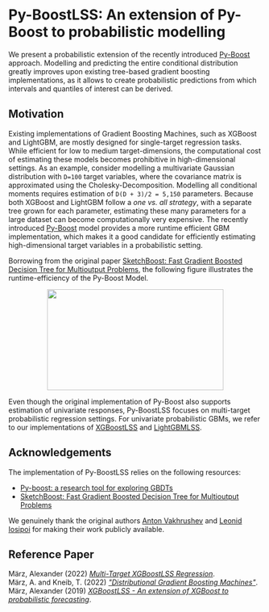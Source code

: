 # Py-BoostLSS: An extension of Py-Boost to probabilistic modelling

We present a probabilistic extension of the recently introduced [Py-Boost](https://github.com/sb-ai-lab/Py-Boost) approach. Modelling and predicting the entire conditional distribution greatly improves upon existing tree-based gradient boosting implementations, as it allows to create probabilistic predictions from which intervals and quantiles of interest can be derived. 

## Motivation

Existing implementations of Gradient Boosting Machines, such as XGBoost and LightGBM, are mostly designed for single-target regression tasks. While efficient for low to medium target-dimensions, the computational cost of estimating these models becomes prohibitive in high-dimensional settings. As an example, consider modelling a multivariate Gaussian distribution with `D=100` target variables, where the covariance matrix is approximated using the Cholesky-Decomposition. Modelling all conditional moments requires estimation of `D(D + 3)/2 = 5,150` parameters. Because both XGBoost and LightGBM follow a *one vs. all strategy*, with a separate tree grown for
each parameter, estimating these many parameters for a large dataset can become computationally very expensive. The recently introduced [Py-Boost](https://github.com/sb-ai-lab/Py-Boost) model provides a more runtime efficient GBM implementation, which makes it a good candidate for efficiently estimating high-dimensional target variables in a probabilistic setting.

Borrowing from the original paper [SketchBoost: Fast Gradient Boosted Decision Tree for Multioutput Problems](https://openreview.net/forum?id=WSxarC8t-T), the following figure illustrates the runtime-efficiency of the Py-Boost Model.

<p align="center">
<img src="https://user-images.githubusercontent.com/41187941/205011855-0e06247f-609f-4c12-9c53-9e00df91b2d9.png" width="350" height="200" />
</p>

Even though the original implementation of Py-Boost also supports estimation of univariate responses, Py-BoostLSS focuses on multi-target probabilistic regression settings. For univariate probabilistic GBMs, we refer to our implementations of [XGBoostLSS](https://github.com/StatMixedML/XGBoostLSS) and [LightGBMLSS](https://github.com/StatMixedML/LightGBMLSS).

## Acknowledgements

The implementation of Py-BoostLSS relies on the following resources:

- [Py-boost: a research tool for exploring GBDTs](https://github.com/sb-ai-lab/Py-Boost)
- [SketchBoost: Fast Gradient Boosted Decision Tree for Multioutput Problems](https://openreview.net/forum?id=WSxarC8t-T)

We genuinely thank the original authors [Anton Vakhrushev](https://www.kaggle.com/btbpanda) and [Leonid Iosipoi](http://iosipoi.com/) for making their work publicly available. 

## Reference Paper
März, Alexander (2022) [*Multi-Target XGBoostLSS Regression*](https://arxiv.org/abs/2210.06831). <br/>
März, A. and Kneib, T. (2022) [*"Distributional Gradient Boosting Machines"*](https://arxiv.org/abs/2204.00778). <br/>
März, Alexander (2019) [*XGBoostLSS - An extension of XGBoost to probabilistic forecasting*](https://arxiv.org/abs/1907.03178).
